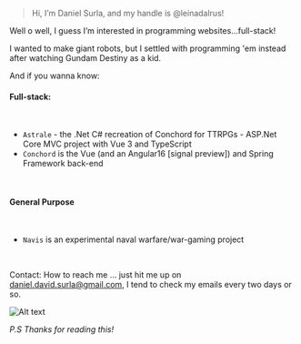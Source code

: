 > Hi, I’m Daniel Surla, and my handle is @leinadalrus!

Well o well, I guess I’m interested in programming websites...full-stack!

I wanted to make giant robots, but I settled with programming 'em instead after watching Gundam Destiny as a kid.

And if you wanna know: 

#### Full-stack:

<br>

- `Astrale` - the .Net C# recreation of Conchord for TTRPGs - ASP.Net Core MVC project with Vue 3 and TypeScript 
- `Conchord` is the Vue (and an Angular16 \[signal preview]) and Spring Framework back-end

<br>

#### General Purpose

<br>

- `Navis` is an experimental naval warfare/war-gaming project

<br>

Contact: How to reach me ... just hit me up on daniel.david.surla@gmail.com, I tend to check my emails every two days or so.

![Alt text](images/daniel03.jpg)

*P.S*
  *Thanks for reading this!*
<!---
leinadalrus/leinadalrus is a ✨ special ✨ repository because its `README.md` (this file) appears on your GitHub profile.
You can click the Preview link to take a look at your changes.
--->
